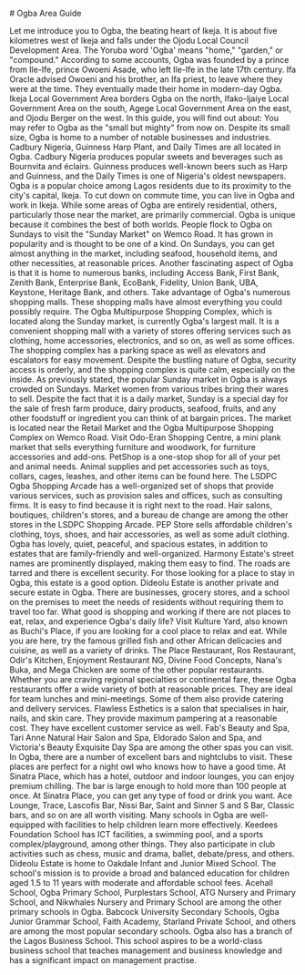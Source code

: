 \# Ogba Area Guide

Let me introduce you to Ogba, the beating heart of Ikeja. It is about five kilometres west of Ikeja and falls under the Ojodu Local Council Development Area. The Yoruba word 'Ogba' means "home," "garden," or "compound." According to some accounts, Ogba was founded by a prince from Ile\-Ife, prince Owoeni Asade, who left Ile\-Ife in the late 17th century. Ifa Oracle advised Owoeni and his brother, an Ifa priest, to leave where they were at the time. They eventually made their home in modern\-day Ogba. Ikeja Local Government Area borders Ogba on the north, Ifako\-Ijaiye Local Government Area on the south, Agege Local Government Area on the east, and Ojodu Berger on the west. In this guide, you will find out about: You may refer to Ogba as the "small but mighty" from now on. Despite its small size, Ogba is home to a number of notable businesses and industries.
Cadbury Nigeria, Guinness Harp Plant, and Daily Times are all located in Ogba. Cadbury Nigeria produces popular sweets and beverages such as Bournvita and éclairs. Guinness produces well\-known beers such as Harp and Guinness, and the Daily Times is one of Nigeria's oldest newspapers. Ogba is a popular choice among Lagos residents due to its proximity to the city's capital, Ikeja. To cut down on commute time, you can live in Ogba and work in Ikeja. While some areas of Ogba are entirely residential, others, particularly those near the market, are primarily commercial. Ogba is unique because it combines the best of both worlds. People flock to Ogba on Sundays to visit the "Sunday Market" on Wemco Road. It has grown in popularity and is thought to be one of a kind. On Sundays, you can get almost anything in the market, including seafood, household items, and other necessities, at reasonable prices. Another fascinating aspect of Ogba is that it is home to numerous banks, including Access Bank, First Bank, Zenith Bank, Enterprise Bank, EcoBank, Fidelity, Union Bank, UBA, Keystone, Heritage Bank, and others. Take advantage of Ogba's numerous shopping malls. These shopping malls have almost everything you could possibly require. The Ogba Multipurpose Shopping Complex, which is located along the Sunday market, is currently Ogba's largest mall. It is a convenient shopping mall with a variety of stores offering services such as clothing, home accessories, electronics, and so on, as well as some offices. The shopping complex has a parking space as well as elevators and escalators for easy movement. Despite the bustling nature of Ogba, security access is orderly, and the shopping complex is quite calm, especially on the inside. As previously stated, the popular Sunday market in Ogba is always crowded on Sundays. Market women from various tribes bring their wares to sell. Despite the fact that it is a daily market, Sunday is a special day for the sale of fresh farm produce, dairy products, seafood, fruits, and any other foodstuff or ingredient you can think of at bargain prices. The market is located near the Retail Market and the Ogba Multipurpose Shopping Complex on Wemco Road. Visit Odo\-Eran Shopping Centre, a mini plank market that sells everything furniture and woodwork, for furniture accessories and add\-ons. PetShop is a one\-stop shop for all of your pet and animal needs. Animal supplies and pet accessories such as toys, collars, cages, leashes, and other items can be found here. The LSDPC Ogba Shopping Arcade has a well\-organized set of shops that provide various services, such as provision sales and offices, such as consulting firms. It is easy to find because it is right next to the road. Hair salons, boutiques, children's stores, and a bureau de change are among the other stores in the LSDPC Shopping Arcade. PEP Store sells affordable children's clothing, toys, shoes, and hair accessories, as well as some adult clothing. Ogba has lovely, quiet, peaceful, and spacious estates, in addition to estates that are family\-friendly and well\-organized. Harmony Estate's street names are prominently displayed, making them easy to find. The roads are tarred and there is excellent security. For those looking for a place to stay in Ogba, this estate is a good option. Dideolu Estate is another private and secure estate in Ogba. There are businesses, grocery stores, and a school on the premises to meet the needs of residents without requiring them to travel too far. What good is shopping and working if there are not places to eat, relax, and experience Ogba's daily life? Visit Kulture Yard, also known as Buchi's Place, if you are looking for a cool place to relax and eat. While you are here, try the famous grilled fish and other African delicacies and cuisine, as well as a variety of drinks. The Place Restaurant, Ros Restaurant, Odir's Kitchen, Enjoyment Restaurant NG, Divine Food Concepts, Nana's Buka, and Mega Chicken are some of the other popular restaurants. Whether you are craving regional specialties or continental fare, these Ogba restaurants offer a wide variety of both at reasonable prices. They are ideal for team lunches and mini\-meetings. Some of them also provide catering and delivery services. Flawless Esthetics is a salon that specialises in hair, nails, and skin care. They provide maximum pampering at a reasonable cost. They have excellent customer service as well. Fab's Beauty and Spa, Tari Anne Natural Hair Salon and Spa, Eldorado Salon and Spa, and Victoria's Beauty Exquisite Day Spa are among the other spas you can visit. In Ogba, there are a number of excellent bars and nightclubs to visit. These places are perfect for a night owl who knows how to have a good time. At Sinatra Place, which has a hotel, outdoor and indoor lounges, you can enjoy premium chilling. The bar is large enough to hold more than 100 people at once. At Sinatra Place, you can get any type of food or drink you want. Ace Lounge, Trace, Lascofis Bar, Nissi Bar, Saint and Sinner S and S Bar, Classic bars, and so on are all worth visiting. Many schools in Ogba are well\-equipped with facilities to help children learn more effectively. Keedees Foundation School has ICT facilities, a swimming pool, and a sports complex/playground, among other things. They also participate in club activities such as chess, music and drama, ballet, debate/press, and others. Dideolu Estate is home to Oakdale Infant and Junior Mixed School. The school's mission is to provide a broad and balanced education for children aged 1\.5 to 11 years with moderate and affordable school fees. Acehall School, Ogba Primary School, Purplestars School, ATG Nursery and Primary School, and Nikwhales Nursery and Primary School are among the other primary schools in Ogba. Babcock University Secondary Schools, Ogba Junior Grammar School, Faith Academy, Starland Private School, and others are among the most popular secondary schools. Ogba also has a branch of the Lagos Business School. This school aspires to be a world\-class business school that teaches management and business knowledge and has a significant impact on management practise.